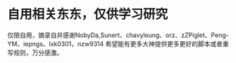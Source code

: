 # 自用相关东东，仅供学习研究
仅限自用，摘录自并感谢NobyDa,Sunert、chavyleung、orz、zZPiglet、Peng-YM、iepngs、lxk0301，nzw9314
希望能有更多大神提供更多更好的脚本或者重写规则，万分感激。
